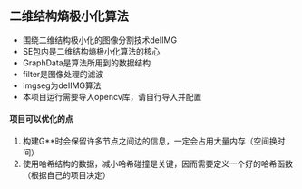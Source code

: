## 二维结构熵极小化算法
- 围绕二维结构极小化的图像分割技术deIIMG
- SE包内是二维结构熵极小化算法的核心
- GraphData是算法所用到的数据结构
- filter是图像处理的滤波
- imgseg为deIIMG算法
- 本项目运行需要导入opencv库，请自行导入并配置


#### 项目可以优化的点
1. 构建G**时会保留许多节点之间边的信息，一定会占用大量内存（空间换时间）
2. 使用哈希结构的数据，减小哈希碰撞是关键，因而需要定义一个好的哈希函数（根据自己的项目决定）
